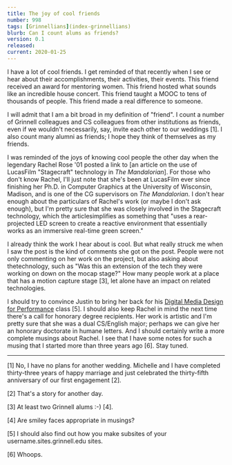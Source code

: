```yaml
---
title: The joy of cool friends
number: 998
tags: [Grinnellians](index-grinnellians)
blurb: Can I count alums as friends?
version: 0.1
released: 
current: 2020-01-25
---
```

I have a lot of cool friends. I get reminded of that recently when
I see or hear about their accomplishments, their activities, their
events.  This friend received an award for mentoring women.  This
friend hosted what sounds like an incredible house concert.  This
friend taught a MOOC to tens of thousands of people.  This friend
made a real difference to someone.

I will admit that I am a bit broad in my definition of "friend". I
count a number of Grinnell colleagues and CS colleagues from other
institutions as friends, even if we wouldn't necessarily, say,
invite each other to our weddings [1].  I also count many alumni
as friends; I hope they think of themselves as my friends.

I was reminded of the joys of knowing cool people the other day when
the legendary Rachel Rose '01 posted a link to [an article on
the use of LucasFilm "Stagecraft" technology in _The Mandalorian_].
For those who don't know Rachel, I'll just note that she's been at
LucasFilm ever since finishing her Ph.D. in Computer Graphics at
the University of Wisconsin, Madison, and is one of the CG supervisors
on _The Mandalorian_.  I don't hear enough about the particulars of
Rachel's work (or maybe I don't ask enough), but I'm pretty sure that
she was closely involved in the Stagecraft technology, which the
articlesimplifies as something that "uses a rear-projected LED
screen to create a reactive environment that essentially works as
an immersive real-time green screen."

I already think the work I hear about is cool.  But what really struck
me when I saw the post is the kind of comments she got on the post. People
were not only commenting on her work on the project, but also asking
about thetechnology, such as "Was this an extension of the tech they 
were working on down on the mocap stage?"  How many people work at a
place that has a motion capture stage [3], let alone have an impact on
related technologies.

I should try to convince Justin to bring her back for his [Digital
Media Design for Performance](http://thd295.thomas.sites.grinnell.edu/)
class [5].  I should also keep Rachel in mind the next time there's a
call for honorary degree recipients.  Her work is artistic and I'm
pretty sure that she was a dual CS/English major; perhaps we can give
her an honorary doctorate in humane letters.  And I should certainly
write a more complete musings about Rachel.  I see that I have some
notes for such a musing that I started more than three years ago [6].
Stay tuned.

---

[1] No, I have no plans for another wedding.  Michelle and I have
completed thirty-three years of happy marriage and just celebrated
the thirty-fifth anniversary of our first engagement [2].

[2] That's a story for another day.

[3] At least two Grinnell alums :-) [4].

[4] Are smiley faces appropriate in musings?

[5] I should also find out how you make subsites of your 
username.sites.grinnell.edu sites.

[6] Whoops.
